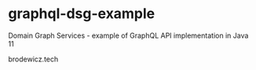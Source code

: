 # graphql-dsg-example
Domain Graph Services - example of GraphQL API implementation in Java 11

brodewicz.tech
